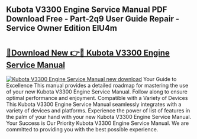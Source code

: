 ## Kubota V3300 Engine Service Manual PDF Download Free - Part-2q9 User Guide Repair - Service Owner Edition ElU4m

# <h2><a href="http://bc95992.oget.top/?id=Kubota+V3300+Engine+Service+Manual">🔗Download New 👉🔴 Kubota V3300 Engine Service Manual</a></h2>

[![Kubota V3300 Engine Service Manual new download](https://i.imgur.com/5g1atiW.png)](http://bc95992.oget.top/?id=Kubota+V3300+Engine+Service+Manual)
Your Guide to Excellence This manual provides a detailed roadmap for mastering the use of your new Kubota V3300 Engine Service Manual. Follow along to ensure optimal performance and enjoyment. Compatible with a Variety of Devices This Kubota V3300 Engine Service Manual seamlessly integrates with a variety of devices and platforms. Experience the power of list of features in the palm of your hand with your new Kubota V3300 Engine Service Manual. Your Success is Our Priority Kubota V3300 Engine Service Manual. We are committed to providing you with the best possible experience.
